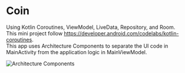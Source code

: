 # Coin
Using Kotlin Coroutines, ViewModel, LiveData, Repository, and Room.   
This mini project follow https://developer.android.com/codelabs/kotlin-coroutines.  
This app uses Architecture Components to separate the UI code in MainActivity from the application logic in MainViewModel. 

![Architecture Components](https://developer.android.com/codelabs/kotlin-coroutines/img/cbc7d16909facb7c.png)
